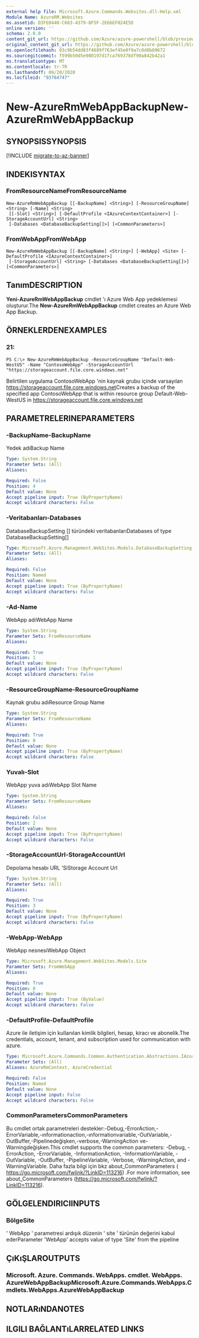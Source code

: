 ```yaml
---
external help file: Microsoft.Azure.Commands.Websites.dll-Help.xml
Module Name: AzureRM.Websites
ms.assetid: D3FE0440-C663-4379-8F5F-2E66EF024E5D
online version: ''
schema: 2.0.0
content_git_url: https://github.com/Azure/azure-powershell/blob/preview/src/ResourceManager/Websites/Commands.Websites/help/New-AzureRmWebAppBackup.md
original_content_git_url: https://github.com/Azure/azure-powershell/blob/preview/src/ResourceManager/Websites/Commands.Websites/help/New-AzureRmWebAppBackup.md
ms.openlocfilehash: 03c9b54dd83f4689f763ef45e0f9a7c0d8b89672
ms.sourcegitcommit: f599b50d5e980197d1fca769378df90a842b42a1
ms.translationtype: MT
ms.contentlocale: tr-TR
ms.lasthandoff: 08/20/2020
ms.locfileid: "93764747"
---
```

# <span data-ttu-id="0ee70-101">New-AzureRmWebAppBackup</span><span class="sxs-lookup"><span data-stu-id="0ee70-101">New-AzureRmWebAppBackup</span></span>

## <span data-ttu-id="0ee70-102">SYNOPSIS</span><span class="sxs-lookup"><span data-stu-id="0ee70-102">SYNOPSIS</span></span>

[!INCLUDE [migrate-to-az-banner](../../includes/migrate-to-az-banner.md)]

## <span data-ttu-id="0ee70-103">INDEKI</span><span class="sxs-lookup"><span data-stu-id="0ee70-103">SYNTAX</span></span>

### <span data-ttu-id="0ee70-104">FromResourceName</span><span class="sxs-lookup"><span data-stu-id="0ee70-104">FromResourceName</span></span>
```
New-AzureRmWebAppBackup [[-BackupName] <String>] [-ResourceGroupName] <String> [-Name] <String>
 [[-Slot] <String>] [-DefaultProfile <IAzureContextContainer>] [-StorageAccountUrl] <String>
 [-Databases <DatabaseBackupSetting[]>] [<CommonParameters>]
```

### <span data-ttu-id="0ee70-105">FromWebApp</span><span class="sxs-lookup"><span data-stu-id="0ee70-105">FromWebApp</span></span>
```
New-AzureRmWebAppBackup [[-BackupName] <String>] [-WebApp] <Site> [-DefaultProfile <IAzureContextContainer>]
 [-StorageAccountUrl] <String> [-Databases <DatabaseBackupSetting[]>] [<CommonParameters>]
```

## <span data-ttu-id="0ee70-106">Tanım</span><span class="sxs-lookup"><span data-stu-id="0ee70-106">DESCRIPTION</span></span>
<span data-ttu-id="0ee70-107">**Yeni-AzureRmWebAppBackup** cmdlet 'ı Azure Web App yedeklemesi oluşturur.</span><span class="sxs-lookup"><span data-stu-id="0ee70-107">The **New-AzureRmWebAppBackup** cmdlet creates an Azure Web App Backup.</span></span>

## <span data-ttu-id="0ee70-108">ÖRNEKLERDEN</span><span class="sxs-lookup"><span data-stu-id="0ee70-108">EXAMPLES</span></span>

### <span data-ttu-id="0ee70-109">2</span><span class="sxs-lookup"><span data-stu-id="0ee70-109">1:</span></span>
```
PS C:\> New-AzureRmWebAppBackup -ResourceGroupName "Default-Web-WestUS" -Name "ContosoWebApp" -StorageAccountUrl "https://storageaccount.file.core.windows.net"
```

<span data-ttu-id="0ee70-110">Belirtilen uygulama ContosoWebApp 'nin kaynak grubu içinde varsayılan https://storageaccount.file.core.windows.net</span><span class="sxs-lookup"><span data-stu-id="0ee70-110">Creates a backup of the specified app ContosoWebApp that is within resource group Default-Web-WestUS in https://storageaccount.file.core.windows.net</span></span>

## <span data-ttu-id="0ee70-111">PARAMETRELERINE</span><span class="sxs-lookup"><span data-stu-id="0ee70-111">PARAMETERS</span></span>

### <span data-ttu-id="0ee70-112">-BackupName</span><span class="sxs-lookup"><span data-stu-id="0ee70-112">-BackupName</span></span>
<span data-ttu-id="0ee70-113">Yedek adı</span><span class="sxs-lookup"><span data-stu-id="0ee70-113">Backup Name</span></span>

```yaml
Type: System.String
Parameter Sets: (All)
Aliases: 

Required: False
Position: 4
Default value: None
Accept pipeline input: True (ByPropertyName)
Accept wildcard characters: False
```

### <span data-ttu-id="0ee70-114">-Veritabanları</span><span class="sxs-lookup"><span data-stu-id="0ee70-114">-Databases</span></span>
<span data-ttu-id="0ee70-115">DatabaseBackupSetting [] türündeki veritabanları</span><span class="sxs-lookup"><span data-stu-id="0ee70-115">Databases of type DatabaseBackupSetting[]</span></span>

```yaml
Type: Microsoft.Azure.Management.WebSites.Models.DatabaseBackupSetting[]
Parameter Sets: (All)
Aliases: 

Required: False
Position: Named
Default value: None
Accept pipeline input: True (ByPropertyName)
Accept wildcard characters: False
```

### <span data-ttu-id="0ee70-116">-Ad</span><span class="sxs-lookup"><span data-stu-id="0ee70-116">-Name</span></span>
<span data-ttu-id="0ee70-117">WebApp adı</span><span class="sxs-lookup"><span data-stu-id="0ee70-117">WebApp Name</span></span>

```yaml
Type: System.String
Parameter Sets: FromResourceName
Aliases: 

Required: True
Position: 1
Default value: None
Accept pipeline input: True (ByPropertyName)
Accept wildcard characters: False
```

### <span data-ttu-id="0ee70-118">-ResourceGroupName</span><span class="sxs-lookup"><span data-stu-id="0ee70-118">-ResourceGroupName</span></span>
<span data-ttu-id="0ee70-119">Kaynak grubu adı</span><span class="sxs-lookup"><span data-stu-id="0ee70-119">Resource Group Name</span></span>

```yaml
Type: System.String
Parameter Sets: FromResourceName
Aliases: 

Required: True
Position: 0
Default value: None
Accept pipeline input: True (ByPropertyName)
Accept wildcard characters: False
```

### <span data-ttu-id="0ee70-120">Yuvalı</span><span class="sxs-lookup"><span data-stu-id="0ee70-120">-Slot</span></span>
<span data-ttu-id="0ee70-121">WebApp yuva adı</span><span class="sxs-lookup"><span data-stu-id="0ee70-121">WebApp Slot Name</span></span>

```yaml
Type: System.String
Parameter Sets: FromResourceName
Aliases: 

Required: False
Position: 2
Default value: None
Accept pipeline input: True (ByPropertyName)
Accept wildcard characters: False
```

### <span data-ttu-id="0ee70-122">-StorageAccountUrl</span><span class="sxs-lookup"><span data-stu-id="0ee70-122">-StorageAccountUrl</span></span>
<span data-ttu-id="0ee70-123">Depolama hesabı URL 'Si</span><span class="sxs-lookup"><span data-stu-id="0ee70-123">Storage Account Url</span></span>

```yaml
Type: System.String
Parameter Sets: (All)
Aliases: 

Required: True
Position: 3
Default value: None
Accept pipeline input: True (ByPropertyName)
Accept wildcard characters: False
```

### <span data-ttu-id="0ee70-124">-WebApp</span><span class="sxs-lookup"><span data-stu-id="0ee70-124">-WebApp</span></span>
<span data-ttu-id="0ee70-125">WebApp nesnesi</span><span class="sxs-lookup"><span data-stu-id="0ee70-125">WebApp Object</span></span>

```yaml
Type: Microsoft.Azure.Management.WebSites.Models.Site
Parameter Sets: FromWebApp
Aliases: 

Required: True
Position: 0
Default value: None
Accept pipeline input: True (ByValue)
Accept wildcard characters: False
```

### <span data-ttu-id="0ee70-126">-DefaultProfile</span><span class="sxs-lookup"><span data-stu-id="0ee70-126">-DefaultProfile</span></span>
<span data-ttu-id="0ee70-127">Azure ile iletişim için kullanılan kimlik bilgileri, hesap, kiracı ve abonelik.</span><span class="sxs-lookup"><span data-stu-id="0ee70-127">The credentials, account, tenant, and subscription used for communication with azure.</span></span>

```yaml
Type: Microsoft.Azure.Commands.Common.Authentication.Abstractions.IAzureContextContainer
Parameter Sets: (All)
Aliases: AzureRmContext, AzureCredential

Required: False
Position: Named
Default value: None
Accept pipeline input: False
Accept wildcard characters: False
```

### <span data-ttu-id="0ee70-128">CommonParameters</span><span class="sxs-lookup"><span data-stu-id="0ee70-128">CommonParameters</span></span>
<span data-ttu-id="0ee70-129">Bu cmdlet ortak parametreleri destekler:-Debug,-ErrorAction,-ErrorVariable,-ınformationaction,-ınformationvariable,-OutVariable,-OutBuffer,-Pipelinedeğişken,-verbose,-WarningAction ve-Warningdeğişken.</span><span class="sxs-lookup"><span data-stu-id="0ee70-129">This cmdlet supports the common parameters: -Debug, -ErrorAction, -ErrorVariable, -InformationAction, -InformationVariable, -OutVariable, -OutBuffer, -PipelineVariable, -Verbose, -WarningAction, and -WarningVariable.</span></span> <span data-ttu-id="0ee70-130">Daha fazla bilgi için bkz about_CommonParameters ( https://go.microsoft.com/fwlink/?LinkID=113216) .</span><span class="sxs-lookup"><span data-stu-id="0ee70-130">For more information, see about_CommonParameters (https://go.microsoft.com/fwlink/?LinkID=113216).</span></span>

## <span data-ttu-id="0ee70-131">GÖLGELENDIRICI</span><span class="sxs-lookup"><span data-stu-id="0ee70-131">INPUTS</span></span>

### <span data-ttu-id="0ee70-132">Bölge</span><span class="sxs-lookup"><span data-stu-id="0ee70-132">Site</span></span>
<span data-ttu-id="0ee70-133">' WebApp ' parametresi ardışık düzenin ' site ' türünün değerini kabul eder</span><span class="sxs-lookup"><span data-stu-id="0ee70-133">Parameter 'WebApp' accepts value of type 'Site' from the pipeline</span></span>

## <span data-ttu-id="0ee70-134">ÇıKıŞLAR</span><span class="sxs-lookup"><span data-stu-id="0ee70-134">OUTPUTS</span></span>

### <span data-ttu-id="0ee70-135">Microsoft. Azure. Commands. WebApps. cmdlet. WebApps. AzureWebAppBackup</span><span class="sxs-lookup"><span data-stu-id="0ee70-135">Microsoft.Azure.Commands.WebApps.Cmdlets.WebApps.AzureWebAppBackup</span></span>

## <span data-ttu-id="0ee70-136">NOTLARıNDA</span><span class="sxs-lookup"><span data-stu-id="0ee70-136">NOTES</span></span>

## <span data-ttu-id="0ee70-137">ILGILI BAĞLANTıLAR</span><span class="sxs-lookup"><span data-stu-id="0ee70-137">RELATED LINKS</span></span>

